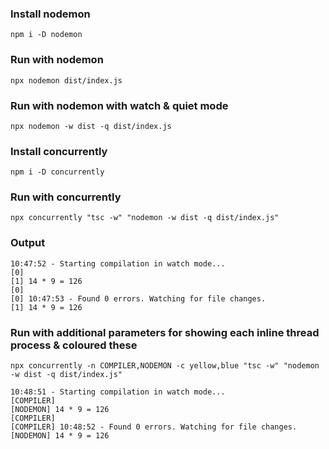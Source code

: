 
### Install nodemon
`npm i -D nodemon`
### Run with nodemon
`npx nodemon dist/index.js`
### Run with nodemon with watch & quiet mode
`npx nodemon -w dist -q dist/index.js`
### Install concurrently
`npm i -D concurrently`
### Run with concurrently
`npx concurrently "tsc -w" "nodemon -w dist -q dist/index.js"`

### Output
```
10:47:52 - Starting compilation in watch mode...
[0] 
[1] 14 * 9 = 126
[0] 
[0] 10:47:53 - Found 0 errors. Watching for file changes.
[1] 14 * 9 = 126
```
### Run with additional parameters for showing each inline thread process & coloured these
`npx concurrently -n COMPILER,NODEMON -c yellow,blue "tsc -w" "nodemon -w dist -q dist/index.js"`
```node
10:48:51 - Starting compilation in watch mode...
[COMPILER] 
[NODEMON] 14 * 9 = 126
[COMPILER] 
[COMPILER] 10:48:52 - Found 0 errors. Watching for file changes.
[NODEMON] 14 * 9 = 126
```

